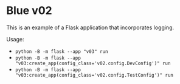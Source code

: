 # Blue v02

This is an example of a Flask application that incorporates logging.

Usage:

- `python -B -m flask --app "v03" run`
- `python -B -m flask --app "v03:create_app(config_class='v02.config.DevConfig')" run`
- `python -B -m flask --app "v03:create_app(config_class='v02.config.TestConfig')" run`
